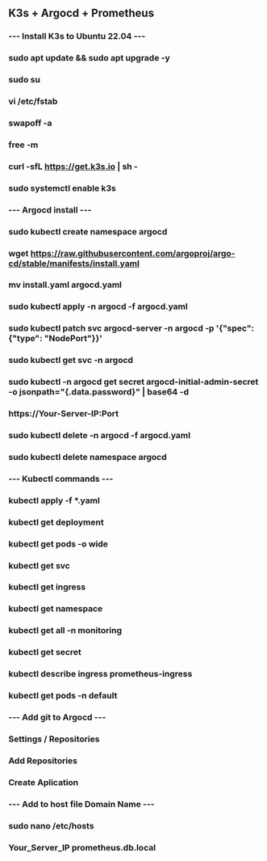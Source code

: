 ## K3s + Argocd + Prometheus
### 
### --- Install K3s to Ubuntu 22.04 ---
###
### sudo apt update && sudo apt upgrade -y
### sudo su
### vi /etc/fstab
### swapoff -a
### free -m
### curl -sfL https://get.k3s.io | sh -
### sudo systemctl enable k3s
###
### --- Argocd install ---
###
### sudo kubectl create namespace argocd
### wget https://raw.githubusercontent.com/argoproj/argo-cd/stable/manifests/install.yaml
### mv install.yaml argocd.yaml
### sudo kubectl apply -n argocd -f argocd.yaml
### sudo kubectl patch svc argocd-server -n argocd -p '{"spec": {"type": "NodePort"}}'
### sudo kubectl get svc -n argocd
### sudo kubectl -n argocd get secret argocd-initial-admin-secret -o jsonpath="{.data.password}" | base64 -d
### https://Your-Server-IP:Port
### sudo kubectl delete -n argocd -f argocd.yaml
### sudo kubectl delete namespace argocd
###
### --- Kubectl commands ---
###
### kubectl apply -f *.yaml
### kubectl get deployment
### kubectl get pods -o wide
### kubectl get svc
### kubectl get ingress
### kubectl get namespace
### kubectl get all -n monitoring
### kubectl get secret
### kubectl describe ingress prometheus-ingress
### kubectl get pods -n default
### 
### --- Add git to Argocd ---
### Settings / Repositories
### Add Repositories
### Create Aplication
### --- Add to host file Domain Name ---
### sudo nano /etc/hosts
### Your_Server_IP  prometheus.db.local